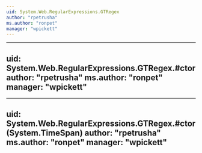 ```yaml
---
uid: System.Web.RegularExpressions.GTRegex
author: "rpetrusha"
ms.author: "ronpet"
manager: "wpickett"
---
```


---
uid: System.Web.RegularExpressions.GTRegex.#ctor
author: "rpetrusha"
ms.author: "ronpet"
manager: "wpickett"
---

---
uid: System.Web.RegularExpressions.GTRegex.#ctor(System.TimeSpan)
author: "rpetrusha"
ms.author: "ronpet"
manager: "wpickett"
---

